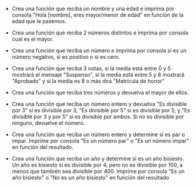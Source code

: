 - Crea una función que reciba un nombre y una edad e imprima por consola "Hola [nombre], eres mayor/menor de edad" en función de la edad que le pasemos.

- Crea una función que reciba 2 números distintos e imprima por consola cual es el mayor.

- Crea una función que reciba un número e imprima por consola si es un número negativo, si es positivo o si es cero.

- Crea una función que reciba 3 notas, si la media está entre 0 y 5 mostrará el mensaje "Suspenso", si la media está entre 5 y 8 mostrará "Aprobado" y si la media es 8 o más dirá "Matrícula de honor"

- Crea una función que reciba tres números y devuelva el mayor de ellos.

- Crea una función que reciba un número entero y devuelva "Es divisible por 3" si es divisible por 3, "Es divisible por 5" si es divisible por 5, y "Es divisible por 3 y por 5" si es divisible por ambos. Si no es divisible por ninguno, devuelve el número.

- Crea una función que reciba un número entero y determine si es par o impar. Imprime por consola "Es un número par" o "Es un número impar" en función del resultado.

- Crea una función que reciba un año y determine si es un año bisiesto. Un año es bisiesto si es divisible por 4, pero no es divisible por 100, a menos que también sea divisible por 400. Imprime por consola "Es un año bisiesto" o "No es un año bisiesto" en función del resultado
